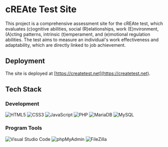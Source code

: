 # cREAte Test Site

This project is a comprehensive assessment site for the cREAte test, which evaluates (c)ognitive abilities, social (R)elationships, work (E)nvironment, (A)cting patterns, intrinsic (t)emperament, and (e)motional regulation abilities. The test aims to measure an individual's work effectiveness and adaptability, which are directly linked to job achievement.

## Deployment

The site is deployed at [https://createtest.net](https://createtest.net).

## Tech Stack

### Development
![HTML5](https://img.shields.io/badge/html5-E34F26?style=for-the-badge&logo=html5&logoColor=white)
![CSS3](https://img.shields.io/badge/css-1572B6?style=for-the-badge&logo=css3&logoColor=white)
![JavaScript](https://img.shields.io/badge/javascript-F7DF1E?style=for-the-badge&logo=javascript&logoColor=black)
![PHP](https://img.shields.io/badge/php-777BB4?style=for-the-badge&logo=php&logoColor=white)
![MariaDB](https://img.shields.io/badge/mariaDB-003545?style=for-the-badge&logo=mariaDB&logoColor=white)
![MySQL](https://img.shields.io/badge/mysql-4479A1?style=for-the-badge&logo=mysql&logoColor=white)

### Program Tools
![Visual Studio Code](https://img.shields.io/badge/visual_studio_code-0078d7?style=for-the-badge&logo=visual-studio-code&logoColor=white)
![phpMyAdmin](https://img.shields.io/badge/phpMyAdmin-6C78AF?style=for-the-badge&logo=phpmyadmin&logoColor=white)
![FileZilla](https://img.shields.io/badge/filezilla-BF0000?style=for-the-badge&logo=filezilla&logoColor=white)


